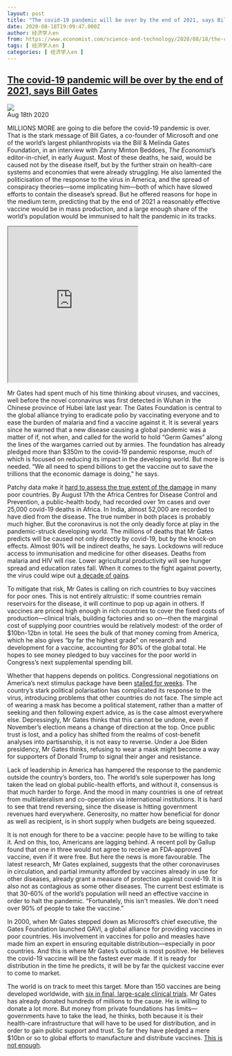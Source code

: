 ```yaml
---
layout: post
title: "The covid-19 pandemic will be over by the end of 2021, says Bill Gates"
date: 2020-08-18T19:09:47.000Z
author: 经济学人en
from: https://www.economist.com/science-and-technology/2020/08/18/the-covid-19-pandemic-will-be-over-by-the-end-of-2021-says-bill-gates
tags: [ 经济学人en ]
categories: [ 经济学人en ]
---
```

<!--1597777787000-->
[The covid-19 pandemic will be over by the end of 2021, says Bill Gates](https://www.economist.com/science-and-technology/2020/08/18/the-covid-19-pandemic-will-be-over-by-the-end-of-2021-says-bill-gates)
------

<div>
<img src="https://images.weserv.nl/?url=www.economist.com/sites/default/files/20200822_BLP501.jpg"/><div></div><aside ><div ><time itemscope="" itemType="http://schema.org/DateTime" dateTime="2020-08-18T00:00:00Z" >Aug 18th 2020</time><meta itemProp="author" content="The Economist"/></div></aside><p >MILLIONS MORE are going to die before the covid-19 pandemic is over. That is the stark message of Bill Gates, a co-founder of Microsoft and one of the world’s largest philanthropists via the Bill &amp; Melinda Gates Foundation, in an interview with Zanny Minton Beddoes, <em>The Economist</em>’s editor-in-chief, in early August. Most of these deaths, he said, would be caused not by the disease itself, but by the further strain on health-care systems and economies that were already struggling. He also lamented the politicisation of the response to the virus in America, and the spread of conspiracy theories—some implicating him—both of which have slowed efforts to contain the disease’s spread. But he offered reasons for hope in the medium term, predicting that by the end of 2021 a reasonably effective vaccine would be in mass production, and a large enough share of the world’s population would be immunised to halt the pandemic in its tracks.</p><p ><iframe height="360" src="https://www.youtube.com/embed/GvY8zXioPlg"></iframe></p><div  id="gpt-ad-slot-1" data-test-id="Inline Ad"></div><p >Mr Gates had spent much of his time thinking about viruses, and vaccines, well before the novel coronavirus was first detected in Wuhan in the Chinese province of Hubei late last year. The Gates Foundation is central to the global alliance trying to eradicate polio by vaccinating everyone and to ease the burden of malaria and find a vaccine against it. It is several years since he warned that a new disease causing a global pandemic was a matter of if, not when, and called for the world to hold “Germ Games” along the lines of the wargames carried out by armies. The foundation has already pledged more than $350m to the covid-19 pandemic response, much of which is focused on reducing its impact in the developing world. But more is needed. “We all need to spend billions to get the vaccine out to save the trillions that the economic damage is doing,” he says.</p><p >Patchy data make it <a href="https://www.economist.com/middle-east-and-africa/2020/08/08/africa-closes-in-on-1m-reported-cases-of-covid-19">hard to assess the true extent of the damage</a> in many poor countries. By August 17th the Africa Centres for Disease Control and Prevention, a public-health body, had recorded over 1m cases and over 25,000 covid-19 deaths in Africa. In India, almost 52,000 are recorded to have died from the disease. The true number in both places is probably much higher. But the coronavirus is not the only deadly force at play in the pandemic-struck developing world. The millions of deaths that Mr Gates predicts will be caused not only directly by covid-19, but by the knock-on effects. Almost 90% will be indirect deaths, he says. Lockdowns will reduce access to immunisation and medicine for other diseases. Deaths from malaria and HIV will rise. Lower agricultural productivity will see hunger spread and education rates fall. When it comes to the fight against poverty, the virus could wipe out <a href="https://www.economist.com/international/2020/05/23/covid-19-is-undoing-years-of-progress-in-curbing-global-poverty">a decade of gains</a>.</p><p >To mitigate that risk, Mr Gates is calling on rich countries to buy vaccines for poor ones. This is not entirely altruistic: if some countries remain reservoirs for the disease, it will continue to pop up again in others. If vaccines are priced high enough in rich countries to cover the fixed costs of production—clinical trials, building factories and so on—then the marginal cost of supplying poor countries would be relatively modest: of the order of $10bn-12bn in total. He sees the bulk of that money coming from America, which he also gives “by far the highest grade” on research and development for a vaccine, accounting for 80% of the global total. He hopes to see money pledged to buy vaccines for the poor world in Congress’s next supplemental spending bill.</p><p >Whether that happens depends on politics. Congressional negotiations on America’s next stimulus package have been <a href="https://www.economist.com/united-states/2020/08/12/donald-trumps-executive-orders-do-little-for-hard-hit-americans">stalled for weeks</a>. The country’s stark political polarisation has complicated its response to the virus, introducing problems that other countries do not face. The simple act of wearing a mask has become a political statement, rather than a matter of seeking and then following expert advice, as is the case almost everywhere else. Depressingly, Mr Gates thinks that this cannot be undone, even if November’s election means a change of direction at the top. Once public trust is lost, and a policy has shifted from the realms of cost-benefit analyses into partisanship, it is not easy to reverse. Under a Joe Biden presidency, Mr Gates thinks, refusing to wear a mask might become a way for supporters of Donald Trump to signal their anger and resistance.</p><div  id="gpt-ad-slot-2" data-test-id="Inline Ad"></div><p >Lack of leadership in America has hampered the response to the pandemic outside the country’s borders, too. The world’s sole superpower has long taken the lead on global public-health efforts, and without it, consensus is that much harder to forge. And the mood in many countries is one of retreat from multilateralism and co-operation via international institutions. It is hard to see that trend reversing, since the disease is hitting government revenues hard everywhere. Generosity, no matter how beneficial for donor as well as recipient, is in short supply when budgets are being squeezed.</p><p >It is not enough for there to be a vaccine: people have to be willing to take it. And on this, too, Americans are lagging behind. A recent poll by Gallup found that one in three would not agree to receive an FDA-approved vaccine, even if it were free. But here the news is more favourable. The latest research, Mr Gates explained, suggests that the other coronaviruses in circulation, and partial immunity afforded by vaccines already in use for other diseases, already grant a measure of protection against covid-19. It is also not as contagious as some other diseases. The current best estimate is that 30-60% of the world’s population will need an effective vaccine in order to halt the pandemic. “Fortunately, this isn&#x27;t measles. We don&#x27;t need over 90% of people to take the vaccine.”</p><p >In 2000, when Mr Gates stepped down as Microsoft’s chief executive, the Gates Foundation launched GAVI, a global alliance for providing vaccines in poor countries. His involvement in vaccines for polio and measles have made him an expert in ensuring equitable distribution—especially in poor countries. And this is where Mr Gates’s outlook is most positive. He believes the covid-19 vaccine will be the fastest ever made. If it is ready for distribution in the time he predicts, it will be by far the quickest vaccine ever to come to market.</p><p >The world is on track to meet this target. More than 150 vaccines are being developed worldwide, with <a href="https://www.economist.com/finance-and-economics/2020/08/08/hard-questions-as-scientists-and-governments-seek-covid-19-vaccines">six in final, large-scale clinical trials</a>. Mr Gates has already donated hundreds of millions to the cause. He is willing to donate a lot more. But money from private foundations has limits—governments have to take the lead, he thinks, both because it is their health-care infrastructure that will have to be used for distribution, and in order to gain public support and trust. So far they have pledged a mere $10bn or so to global efforts to manufacture and distribute vaccines. <a href="https://www.economist.com/leaders/2020/08/08/the-world-is-spending-nowhere-near-enough-on-a-coronavirus-vaccine">This is not enough</a>.</p>
</div>
